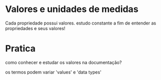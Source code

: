 # Valores e unidades de medidas

Cada propriedade possui valores.
estudo constante a fim de entender as propriedades e seus valores!

# Pratica 

como conhecer e estudar os valores na documentação?

os termos podem variar 'values' e 'data types'
